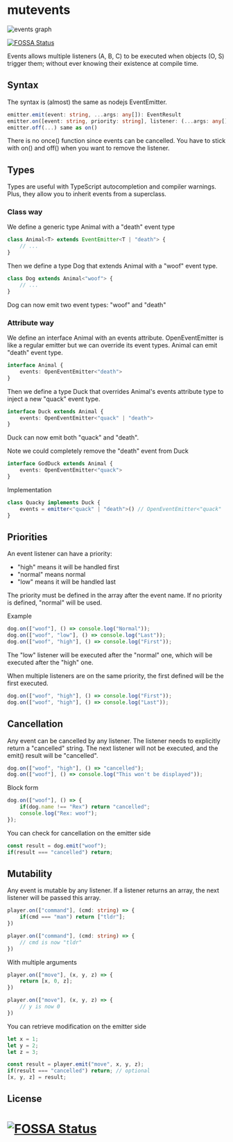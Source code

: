 # mutevents

![events graph](https://i.imgur.com/Se9fNFI.png?1)

[![FOSSA Status](https://app.fossa.io/api/projects/git%2Bgithub.com%2Fhazae41%2Fdeno-events.svg?type=shield)](https://app.fossa.io/projects/git%2Bgithub.com%2Fhazae41%2Fdeno-events?ref=badge_shield)

Events allows multiple listeners (A, B, C) to be executed when objects (O, S) trigger them; without ever knowing their existence at compile time.

## Syntax

The syntax is (almost) the same as nodejs EventEmitter.

```typescript
emitter.emit(event: string, ...args: any[]): EventResult
emitter.on([event: string, priority: string], listener: (...args: any[]) => ListenerResult): void
emitter.off(...) same as on()
```

There is no once() function since events can be cancelled. You have to stick with on() and off() when you want to remove the listener.

## Types

Types are useful with TypeScript autocompletion and compiler warnings. Plus, they allow you to inherit events from a superclass.

### Class way

We define a generic type Animal with a "death" event type

```typescript
class Animal<T> extends EventEmitter<T | "death"> {
	// ...	
}
```

Then we define a type Dog that extends Animal with a "woof" event type.

```typescript
class Dog extends Animal<"woof"> {
	// ...
}
```

Dog can now emit two event types: "woof" and "death"

### Attribute way

We define an interface Animal with an events attribute.
OpenEventEmitter is like a regular emitter but we can override its event types.
Animal can emit "death" event type.
	
```typescript
interface Animal {
	events: OpenEventEmitter<"death">
}
```

Then we define a type Duck that overrides Animal's events attribute type to inject a new "quack" event type.

```typescript
interface Duck extends Animal {
	events: OpenEventEmitter<"quack" | "death">
}
```

Duck can now emit both "quack" and "death".

Note we could completely remove the "death" event from Duck

```typescript
interface GodDuck extends Animal {
	events: OpenEventEmitter<"quack">
}
```

Implementation

```typescript
class Quacky implements Duck {
	events = emitter<"quack" | "death">() // OpenEventEmitter<"quack" | "death">
}
```

## Priorities

An event listener can have a priority:
- "high" means it will be handled first
- "normal" means normal
- "low" means it will be handled last

The priority must be defined in the array after the event name. If no priority is defined, "normal" will be used.

Example

```typescript
dog.on(["woof"], () => console.log("Normal"));
dog.on(["woof", "low"], () => console.log("Last"));
dog.on(["woof", "high"], () => console.log("First"));
```

The "low" listener will be executed after the "normal" one, which will be executed after the "high" one.

When multiple listeners are on the same priority, the first defined will be the first executed.

```typescript
dog.on(["woof", "high"], () => console.log("First"));
dog.on(["woof", "high"], () => console.log("Last"));
```

## Cancellation

Any event can be cancelled by any listener. The listener needs to explicitly return a "cancelled" string.
The next listener will not be executed, and the emit() result will be "cancelled".

```typescript
dog.on(["woof", "high"], () => "cancelled");
dog.on(["woof"], () => console.log("This won't be displayed"));
```

Block form

```typescript
dog.on(["woof"], () => {
	if(dog.name !== "Rex") return "cancelled";
	console.log("Rex: woof");
});
```

You can check for cancellation on the emitter side

```typescript
const result = dog.emit("woof");
if(result === "cancelled") return;
```

## Mutability

Any event is mutable by any listener. If a listener returns an array, the next listener will be passed this array.

```typescript
player.on(["command"], (cmd: string) => {
	if(cmd === "man") return ["tldr"];
})

player.on(["command"], (cmd: string) => {
	// cmd is now "tldr"
})
```

With multiple arguments

```typescript
player.on(["move"], (x, y, z) => {
	return [x, 0, z];
})

player.on(["move"], (x, y, z) => {
	// y is now 0
})
```

You can retrieve modification on the emitter side

```typescript
let x = 1;
let y = 2;
let z = 3;

const result = player.emit("move", x, y, z);
if(result === "cancelled") return; // optional
[x, y, z] = result;
```

## License
[![FOSSA Status](https://app.fossa.io/api/projects/git%2Bgithub.com%2Fhazae41%2Fdeno-events.svg?type=large)](https://app.fossa.io/projects/git%2Bgithub.com%2Fhazae41%2Fdeno-events?ref=badge_large)
=======
